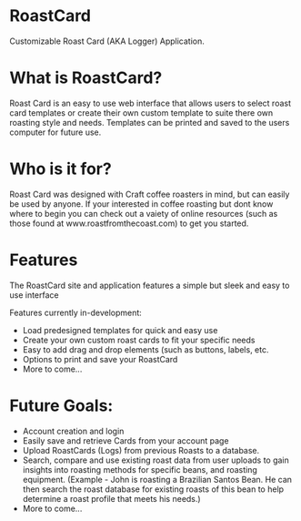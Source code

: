 # RoastCard
Customizable Roast Card (AKA Logger) Application.

<h1>What is RoastCard?</h1>
<p>Roast Card is an easy to use web interface that allows users to select roast card templates or create their own custom template to suite there own roasting style and needs. Templates can be printed and saved to the users computer for future use.</p>


<h1>Who is it for?</h1>
<p>Roast Card was designed with Craft coffee roasters in mind, but can easily be used by anyone. If your interested in coffee roasting but dont know where to begin you can check out a vaiety of online resources (such as those found at www.roastfromthecoast.com) to get you started.</p>

<h1>Features</h1>
<p>The RoastCard site and application features a simple but sleek and easy to use interface</p>

<p>Features currently in-development:</p>
<ul>
<li>Load predesigned templates for quick and easy use</li>
<li>Create your own custom roast cards to fit your specific needs</li>
<li>Easy to add drag and drop elements (such as buttons, labels, etc.</li>
<li>Options to print and save your RoastCard</li>
<li>More to come...</li>
</ul>


<h1>Future Goals:</h1>
<ul>
  <li>Account creation and login</li>
  <li>Easily save and retrieve Cards from your account page</li>
  <li>Upload RoastCards (Logs) from previous Roasts to a database.</li>
  <li>Search, compare and use existing roast data from user uploads to gain insights into roasting methods for specific beans, and roasting equipment. (Example - John is roasting a Brazilian Santos Bean. He can then search the roast database for existing roasts of this bean to help determine a roast profile that meets his needs.)</li>
  <li>More to come...</li>
</ul>
